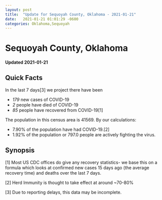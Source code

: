 ```yaml
---
layout: post
title:  "Update for Sequoyah County, Oklahoma - 2021-01-21"
date:   2021-01-21 01:01:29 -0600
categories: Oklahoma,Sequoyah
---
```


# Sequoyah County, Oklahoma
#### Updated 2021-01-21

## Quick Facts

In the last 7 days[3] we project there have been
- *179* new cases of COVID-19
- *2* people have died of COVID-19
- *85* people have recovered from COVID-19[1]

The population in this census area is 41569. By our calculations:
- 7.90% of the population have had COVID-19.[2]
- 1.92% of the population or 797.0 people are actively fighting the virus.

## Synopsis




[1] Most US CDC offices do give any recovery statistics- we base this on a formula which looks at confirmed new cases
15 days ago (the average recovery time) and deaths over the last 7 days.

[2] Herd Immunity is thought to take effect at around ~70-80%

[3] Due to reporting delays, this data may be incomplete.
 
    